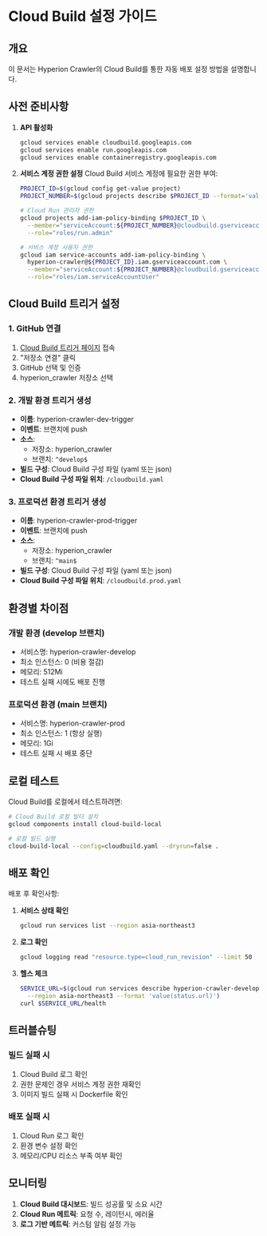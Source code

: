 # Cloud Build 설정 가이드

## 개요
이 문서는 Hyperion Crawler의 Cloud Build를 통한 자동 배포 설정 방법을 설명합니다.

## 사전 준비사항

1. **API 활성화**
   ```bash
   gcloud services enable cloudbuild.googleapis.com
   gcloud services enable run.googleapis.com
   gcloud services enable containerregistry.googleapis.com
   ```

2. **서비스 계정 권한 설정**
   Cloud Build 서비스 계정에 필요한 권한 부여:
   ```bash
   PROJECT_ID=$(gcloud config get-value project)
   PROJECT_NUMBER=$(gcloud projects describe $PROJECT_ID --format='value(projectNumber)')
   
   # Cloud Run 관리자 권한
   gcloud projects add-iam-policy-binding $PROJECT_ID \
     --member="serviceAccount:${PROJECT_NUMBER}@cloudbuild.gserviceaccount.com" \
     --role="roles/run.admin"
   
   # 서비스 계정 사용자 권한
   gcloud iam service-accounts add-iam-policy-binding \
     hyperion-crawler@${PROJECT_ID}.iam.gserviceaccount.com \
     --member="serviceAccount:${PROJECT_NUMBER}@cloudbuild.gserviceaccount.com" \
     --role="roles/iam.serviceAccountUser"
   ```

## Cloud Build 트리거 설정

### 1. GitHub 연결
1. [Cloud Build 트리거 페이지](https://console.cloud.google.com/cloud-build/triggers) 접속
2. "저장소 연결" 클릭
3. GitHub 선택 및 인증
4. hyperion_crawler 저장소 선택

### 2. 개발 환경 트리거 생성
- **이름**: hyperion-crawler-dev-trigger
- **이벤트**: 브랜치에 push
- **소스**:
  - 저장소: hyperion_crawler
  - 브랜치: `^develop$`
- **빌드 구성**: Cloud Build 구성 파일 (yaml 또는 json)
- **Cloud Build 구성 파일 위치**: `/cloudbuild.yaml`

### 3. 프로덕션 환경 트리거 생성
- **이름**: hyperion-crawler-prod-trigger
- **이벤트**: 브랜치에 push
- **소스**:
  - 저장소: hyperion_crawler
  - 브랜치: `^main$`
- **빌드 구성**: Cloud Build 구성 파일 (yaml 또는 json)
- **Cloud Build 구성 파일 위치**: `/cloudbuild.prod.yaml`

## 환경별 차이점

### 개발 환경 (develop 브랜치)
- 서비스명: hyperion-crawler-develop
- 최소 인스턴스: 0 (비용 절감)
- 메모리: 512Mi
- 테스트 실패 시에도 배포 진행

### 프로덕션 환경 (main 브랜치)
- 서비스명: hyperion-crawler-prod
- 최소 인스턴스: 1 (항상 실행)
- 메모리: 1Gi
- 테스트 실패 시 배포 중단

## 로컬 테스트

Cloud Build를 로컬에서 테스트하려면:

```bash
# Cloud Build 로컬 빌더 설치
gcloud components install cloud-build-local

# 로컬 빌드 실행
cloud-build-local --config=cloudbuild.yaml --dryrun=false .
```

## 배포 확인

배포 후 확인사항:

1. **서비스 상태 확인**
   ```bash
   gcloud run services list --region asia-northeast3
   ```

2. **로그 확인**
   ```bash
   gcloud logging read "resource.type=cloud_run_revision" --limit 50
   ```

3. **헬스 체크**
   ```bash
   SERVICE_URL=$(gcloud run services describe hyperion-crawler-develop \
     --region asia-northeast3 --format 'value(status.url)')
   curl $SERVICE_URL/health
   ```

## 트러블슈팅

### 빌드 실패 시
1. Cloud Build 로그 확인
2. 권한 문제인 경우 서비스 계정 권한 재확인
3. 이미지 빌드 실패 시 Dockerfile 확인

### 배포 실패 시
1. Cloud Run 로그 확인
2. 환경 변수 설정 확인
3. 메모리/CPU 리소스 부족 여부 확인

## 모니터링

1. **Cloud Build 대시보드**: 빌드 성공률 및 소요 시간
2. **Cloud Run 메트릭**: 요청 수, 레이턴시, 에러율
3. **로그 기반 메트릭**: 커스텀 알림 설정 가능